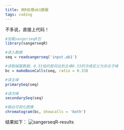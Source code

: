 ```yaml
---
title: 用R处理ab1数据
tags: coding
---
```

不多说，直接上代码！

```r
#加载sangerseqR包
library(sangerseqR)

#读入数据
seq = readsangerseq('input.ab1')

#读取碱基数据，0.33指的是将达到主峰0.33的次峰定义为杂合子峰
bc = makeBaseCalls(seq, ratio = 0.33)

#读主峰
primarySeq(seq)

#读次峰
secondarySeq(seq)

#输出可视化图像
chromatogram(bc, showcalls = 'both')
```

结果如下：
![sangerseqR-results](https://github.com/pzweuj/pzweuj.github.io/raw/master/downloads/images/sangerseqR.png)


[^_^]:我最近学的东西太少，快不够用了
